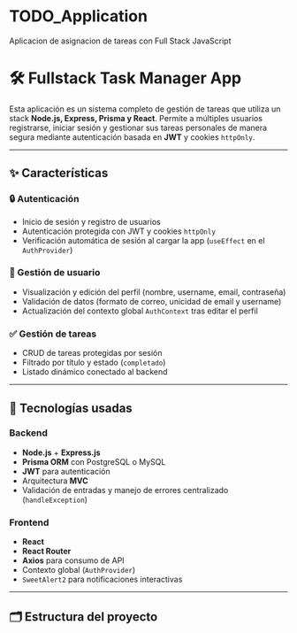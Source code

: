# TODO_Application
Aplicacion de asignacion de tareas con Full Stack JavaScript

# 🛠️ Fullstack Task Manager App

Esta aplicación es un sistema completo de gestión de tareas que utiliza un stack **Node.js, Express, Prisma y React**. Permite a múltiples usuarios registrarse, iniciar sesión y gestionar sus tareas personales de manera segura mediante autenticación basada en **JWT** y cookies `httpOnly`.

---

## ✨ Características

### 🔒 Autenticación
- Inicio de sesión y registro de usuarios
- Autenticación protegida con JWT y cookies `httpOnly`
- Verificación automática de sesión al cargar la app (`useEffect` en el `AuthProvider`)

### 👤 Gestión de usuario
- Visualización y edición del perfil (nombre, username, email, contraseña)
- Validación de datos (formato de correo, unicidad de email y username)
- Actualización del contexto global `AuthContext` tras editar el perfil

### ✅ Gestión de tareas
- CRUD de tareas protegidas por sesión
- Filtrado por título y estado (`completado`)
- Listado dinámico conectado al backend

---

## 🧰 Tecnologías usadas

### Backend
- **Node.js** + **Express.js**
- **Prisma ORM** con PostgreSQL o MySQL
- **JWT** para autenticación
- Arquitectura **MVC**
- Validación de entradas y manejo de errores centralizado (`handleException`)

### Frontend
- **React**
- **React Router**
- **Axios** para consumo de API
- Contexto global (`AuthProvider`)
- `SweetAlert2` para notificaciones interactivas

---

## 🗂️ Estructura del proyecto
